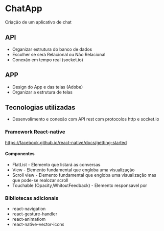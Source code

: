 # ChatApp
Criação de um aplicativo de chat

## API
- Organizar estrutura do banco de dados
- Escolher se será Relacional ou Não Relacional
- Conexão em tempo real (socket.io)

## APP
- Design do App e das telas (Adobe)
- Organizar a estrutura de telas

## Tecnologias utilizadas
- Desenvolimento e conexão com API rest com protocolos http e socket.io
### Framework React-native
<https://facebook.github.io/react-native/docs/getting-started>
#### Componentes 
- FlatList - Elemento que listará as conversas
- View - Elemento fundamental que engloba uma visualização
- Scroll view - Elemento fundamental que engloba uma visualização mas que pode-se realozar scroll
- Touchable (Opacity,WhitoutFeedback) - Elemento responsavel por
### Bibliotecas adicionais
- react-navigation
- react-gesture-handler
- react-animatiom
- react-native-vector-icons
